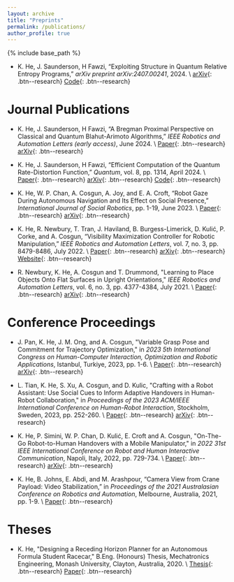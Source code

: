 ```yaml
---
layout: archive
title: "Preprints"
permalink: /publications/
author_profile: true
---
```


{% include base_path %}

- K. He, J. Saunderson, H Fawzi, “Exploiting Structure in Quantum Relative Entropy Programs,” *arXiv preprint arXiv:2407.00241*, 2024. \\
[arXiv](https://arxiv.org/abs/2407.00241){: .btn--research}
[Code](https://github.com/kerry-he/qrep-structure){: .btn--research}

# Journal Publications
- K. He, J. Saunderson, H Fawzi, “A Bregman Proximal Perspective on Classical and Quantum Blahut-Arimoto Algorithms,” *IEEE Robotics and Automation Letters (early access)*, June 2024. \\
[Paper](https://ieeexplore.ieee.org/abstract/document/10552808){: .btn--research}
[arXiv](https://arxiv.org/abs/2306.04492){: .btn--research}

- K. He, J. Saunderson, H Fawzi, “Efficient Computation of the Quantum Rate-Distortion Function,” *Quantum*, vol. 8, pp. 1314, April 2024. \\
[Paper](https://quantum-journal.org/papers/q-2024-04-09-1314/){: .btn--research}
[arXiv](https://arxiv.org/abs/2309.15919){: .btn--research}
[Code](https://github.com/kerry-he/efficient-qrd){: .btn--research}

- K. He, W. P. Chan, A. Cosgun, A. Joy, and E. A. Croft, “Robot Gaze During Autonomous Navigation and Its Effect on Social Presence,” *International Journal of Social Robotics*, pp. 1-19, June 2023. \\
[Paper](https://link.springer.com/article/10.1007/s12369-023-01023-y){: .btn--research}
[arXiv](https://arxiv.org/abs/2305.05852){: .btn--research}

- K. He, R. Newbury, T. Tran, J. Haviland, B. Burgess-Limerick, D. Kulić, P. Corke, and A. Cosgun, “Visibility Maximization Controller for Robotic Manipulation,” *IEEE Robotics and Automation Letters*, vol. 7, no. 3, pp. 8479-8486, July 2022. \\
[Paper](https://ieeexplore.ieee.org/abstract/document/9815144){: .btn--research}
[arXiv](https://arxiv.org/abs/2202.12557){: .btn--research}
[Website](https://rhys-newbury.github.io/projects/vmc/){: .btn--research}

- R. Newbury, K. He, A. Cosgun and T. Drummond, "Learning to Place Objects Onto Flat Surfaces in Upright Orientations," *IEEE Robotics and Automation Letters*, vol. 6, no. 3, pp. 4377-4384, July 2021. \\
[Paper](https://ieeexplore.ieee.org/abstract/document/9384169/){: .btn--research}
[arXiv](https://arxiv.org/abs/2004.00249){: .btn--research}


# Conference Proceedings
- J. Pan, K. He, J. M. Ong, and A. Cosgun, "Variable Grasp Pose and Commitment for Trajectory Optimization," in *2023 5th International Congress on Human-Computer Interaction, Optimization and Robotic Applications*, Istanbul, Turkiye, 2023, pp. 1-6. \\
[Paper](https://ieeexplore.ieee.org/abstract/document/10155773){: .btn--research}
[arXiv](https://arxiv.org/abs/2305.12455){: .btn--research}

- L. Tian, K. He, S. Xu, A. Cosgun, and D. Kulic, "Crafting with a Robot Assistant: Use Social Cues to Inform Adaptive Handovers in Human-Robot Collaboration," in *Proceedings of the 2023 ACM/IEEE International Conference on Human-Robot Interaction*, Stockholm, Sweden, 2023, pp. 252-260. \\
[Paper](https://dl.acm.org/doi/abs/10.1145/3568162.3576998){: .btn--research}
[arXiv](https://arxiv.org/abs/2301.02938){: .btn--research}

- K. He, P. Simini, W. P. Chan, D. Kulić, E. Croft and A. Cosgun, "On-The-Go Robot-to-Human Handovers with a Mobile Manipulator," in *2022 31st IEEE International Conference on Robot and Human Interactive Communication*, Napoli, Italy, 2022, pp. 729-734. \\
[Paper](https://ieeexplore.ieee.org/abstract/document/9900642){: .btn--research}
[arXiv](https://arxiv.org/abs/2203.08423){: .btn--research}

- K. He, B. Johns, E. Abdi, and M. Arashpour, “Camera View from Crane Payload: Video Stabilization,” in *Proceedings of the 2021 Australasian Conference on Robotics and Automation*, Melbourne, Australia, 2021, pp. 1-9. \\
[Paper](https://ssl.linklings.net/conferences/acra/acra2021_proceedings/views/includes/files/pap104s2-file1.pdf){: .btn--research}


# Theses
- K. He, "Designing a Receding Horizon Planner for an Autonomous Formula Student Racecar," B.Eng. (Honours) Thesis, Mechatronics Engineering, Monash University, Clayton, Australia, 2020. \\
[Thesis](/files/bachelor_thesis.pdf){: .btn--research}
[Paper](/files/bachelor_thesis_paper.pdf){: .btn--research}

